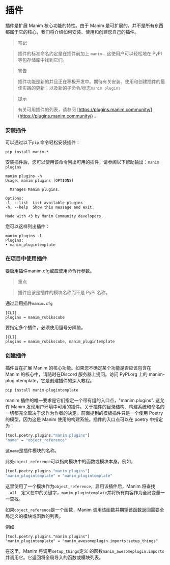# 插件

插件是扩展 Manim 核心功能的特性。由于 Manim 是可扩展的，并不是所有东西都属于它的核心，我们将介绍如何安装、使用和创建您自己的插件。

> 笔记

> 插件的标准命名约定是在插件前加上 `manim-`. 这使用户可以轻松地在 PyPI 等包存储库中找到它们。

> 警告

> 插件功能是新的并且正在积极开发中。期待有关安装、使用和创建插件的最佳实践的更新；以及新的子命令/标志`manim plugins`

> 提示

> 有关可用插件的列表，请参阅 [https://plugins.manim.community/](https://plugins.manim.community/) 。

### 安装插件

可以通过以下`pip` 命令轻松安装插件：

```shell
pip install manim-*
```

安装插件后，您可以使用该命令列出可用的插件，请参阅以下帮助输出：`manim plugins`

```shell
manim plugins -h
Usage: manim plugins [OPTIONS]

  Manages Manim plugins.

Options:
-l, --list  List available plugins
-h, --help  Show this message and exit.

Made with <3 by Manim Community developers.
```

您可以这样列出插件：

```shell
manim plugins -l
Plugins:
• manim_plugintemplate
```

### 在项目中使用插件

要启用插件manim.cfg或应使用命令行参数。

> 重点

> 插件应该是插件的模块名称而不是 PyPi 名称。

通过启用插件`manim.cfg`

```shell
[CLI]
plugins = manim_rubikscube
```

要指定多个插件，必须使用逗号分隔值。

```sh
[CLI]
plugins = manim_rubikscube, manim_plugintemplate
```

### 创建插件

插件旨在扩展 Manim 的核心功能。如果您不确定某个功能是否应该包含在 Manim 的核心中，请随时在Discord 服务器上提问。访问 PyPI.org 上的 manim-plugintemplate，它是创建插件的深入教程。

```sh
pip install manim-plugintemplate
```

manim 插件的唯一要求是它们指定一个带有组的入口点，"manim.plugins". 这允许 Manim 发现用户环境中可用的插件。关于插件的目录结构、构建系统和命名的一切都完全取决于您作为作者的决定。前面提到的模板插件只是一个使用 Poetry 的模型，因为这是 Manim 使用的构建系统。插件的入口点可以在 poetry 中指定为：

```sh
[tool.poetry.plugins."manim.plugins"]
"name" = "object_reference"
```

这`name`是插件模块的名称。

此处`object_reference`可以指向模块中的函数或模块本身。例如，

```sh
[tool.poetry.plugins."manim.plugins"]
"manim_plugintemplate" = "manim_plugintemplate"
```

这里使用了一个模块作为`object_reference`，启用该插件后，Manim 将查找`__all__`定义在中的关键字，`manim_plugintemplate`并将所有内容作为全局变量一一查找。

如果`object_reference`是一个函数，Manim 调用该函数并期望该函数返回需要全局定义的模块或函数的列表。

例如

```
[tool.poetry.plugins."manim.plugins"]
"manim_plugintemplate" = "manim_awesomeplugin.imports:setup_things"
```

在这里，Manim 将调用`setup_things`定义 的函数`manim_awesomeplugin.imports`并调用它。它返回将全局导入的函数或模块列表。

